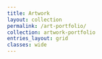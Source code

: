 ```yaml
---
title: Artwork
layout: collection
permalink: /art-portfolio/
collection: artwork-portfolio
entries_layout: grid
classes: wide
---
```

